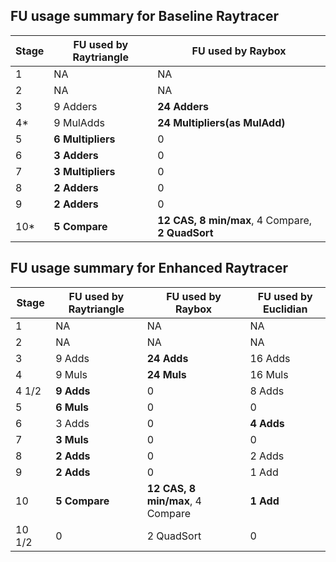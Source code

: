## FU usage summary for Baseline Raytracer

| Stage | FU used by Raytriangle | FU used by Raybox |
| --- | --- | --- |
| 1 | NA | NA |
|2 | NA | NA |
|3|9 Adders|**24 Adders**|
|4*|9 MulAdds | **24 Multipliers(as MulAdd)**|
|5|**6 Multipliers**| 0 | 
|6|**3 Adders**|0|
|7|**3 Multipliers**|0|
|8|**2 Adders**|0|
|9|**2 Adders**|0|
|10*|**5 Compare**|**12 CAS, 8 min/max**, 4 Compare, **2 QuadSort**|


## FU usage summary for Enhanced Raytracer

| Stage | FU used by Raytriangle | FU used by Raybox | FU used by Euclidian |
| ---   | ---   | ---   | --- | 
|1      | NA    | NA    | NA |
|2      | NA    | NA    | NA |
|3      |9 Adds     |**24 Adds**  | 16 Adds |
|4      |9 Muls     | **24 Muls** | 16 Muls |
|4 1/2  |**9 Adds** | 0           | 8 Adds  |
|5      |**6 Muls** | 0           |0        |
|6      |  3 Adds   |0            |**4 Adds**|
|7      |**3 Muls** |0            |0        |
|8      |**2 Adds** |0            |2 Adds   |
|9      |**2 Adds** |0            |1 Add    |
|10     |**5 Compare**|**12 CAS, 8 min/max**, 4 Compare|**1 Add**| 
|10 1/2 |0          |2 QuadSort   |0        |